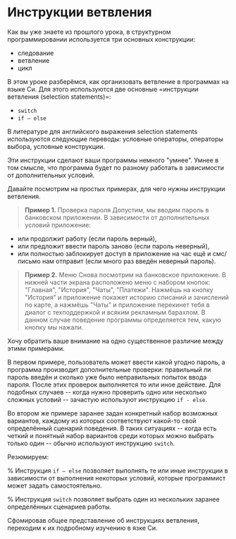 # Инструкции ветвления

Как вы уже знаете из прошлого урока, в структурном программировании используется три основных конструкции:

- следование
- ветвление
- цикл

В этом уроке разберёмся, как организовать ветвление в программах на языке Си. Для этого используются две основные =инструкции ветвления (selection statements)=:
- `switch`
- `if – else`

В литературе для английского выражения selection statements используются следующие переводы: условные операторы, операторы выбора, условные конструкции.

Эти инструкции сделают ваши программы немного "умнее". Умнее в том смысле, что программа будет по разному работать в зависимости от дополнительных условий. 

Давайте посмотрим на простых примерах, для чего нужны инструкции ветвления.

> **Пример 1.** Проверка пароля
Допустим, мы вводим пароль в банковском приложении. В зависимости от дополнительных условий приложение:
- или продолжит работу (если пароль верный), 
- или предложит ввести пароль заново (если пароль неверный), 
- или полностью заблокирует доступ в приложение на час ещё и смс/письмо нам отправит (если много раз введён неверный пароль).

> **Пример 2.** Меню
Снова посмотрим на банковское приложение. В нижней части экрана расположено меню с набором кнопок: "Главная", "История", "Чаты", "Платежи". Нажмёшь на кнопку "История" и приложение покажет историю списаний и зачислений по карте, а нажмёшь "Чаты" и приложение перекинет тебя в диалог с техподдержкой и всяким рекламным барахлом. В данном случае поведение программы определяется тем, какую кнопку мы нажали.


Хочу обратить ваше внимание на одно существенное различие между этими примерами.

В первом примере, пользователь может ввести какой угодно пароль, а программа производит дополнительные проверки: правильный ли пароль введён и сколько уже было неправильных попыток ввода пароля. После этих проверок выполняется то или иное действие. Для подобных случаев -- когда нужно проверить одно или несколько сложных условий -- зачастую используют инструкцию `if - else`. 


Во втором же примере заранее задан конкретный набор возможных вариантов, каждому из которых соответствуют какой-то свой определённый сценарий поведения. В таких ситуациях -- когда есть четкий и понятный набор вариантов среди которых можно выбрать только один -- обычно используют инструкцию `switch`.

Резюмируем:

%
Инструкция `if – else` позволяет выполнять те или иные инструкции в зависимости от выполнения некоторых условий, которые программист может задать самостоятельно.

%
Инструкция `switch` позволяет выбрать один из нескольких заранее определённых сценариев работы.


Сфомировав общее представление об инструкциях ветвления, переходим к их подробному изучению в язке Си.
